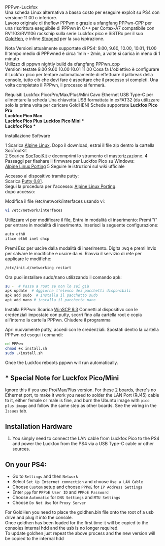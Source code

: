 PPPwn-Luckfox<br>
Una scheda Linux alternativa a basso costo per eseguire exploit su PS4 con versione 11.00 o inferiore.<br>
Lavoro originale di theflow <a href=https://github.com/TheOfficialFloW/PPPwn>PPPwn</a>
e grazie a xfangfang <a href=https://github.com/xfangfang/PPPwn_cpp>PPPwn-CPP</a> per una riscrittura eseguibile di PPPwn in C++ per Cortex-A7 compatibile con RV1103/RV1106 rockchip sulla serie Luckfox pico e SiSTRo per il suo <a href=https://github.com/GoldHEN/GoldHEN>GoldHen</a>, e infine <a href=https://github.com/stooged/PI-Pwn>Stooged</a> per la sua ispirazione. <br>

Nota
Versioni attualmente supportate di PS4: 9.00, 9.60, 10.00, 10.01, 11.00<br>
Il tempo medio di PPPwned è circa 1min - 2min, a volte si carica in meno di 1 minuto<br>
Utilizzo di pppwn nightly build da xfangfang PPPwn_cpp <br><be>
Versioni testate
 9.00
 9.60
 10.00
 10.01
 11.00
Cosa fa
L'obiettivo è configurare il Luckfox pico per tentare automaticamente di effettuare il jailbreak della console, tutto ciò che devi fare è aspettare che il processo si completi. Una volta completato il PPPwn, il processo si fermerà. <br>

Requisiti
Luckfox Pico/Pro/Max/Plus/Mini
Cavo Ethernet
USB Type-C per alimentare la scheda
Una chiavetta USB formattata in exFAT32 (da utilizzare solo la prima volta per caricare GoldHEN)
Schede supportate
<b>Luckfox Pico Pro</b><br>
<b>Luckfox Pico Max</b><br>
<b>Luckfox Pico Plus</b><be>
<b>Luckfox Pico Mini *</b><br>
<b>Luckfox Pico *</b><br>

Installazione Software

1 Scarica <a href= https://drive.google.com/drive/folders/1sFUWjYpDDisf92q9EwP1Ia7lHgp9PaFS>Alpine Linux</a>. Dopo il download, estrai il file zip dentro la cartella SocToolKit <br>
2 Scarica <a href=https://drive.google.com/file/d/1ALo4G7rEaF1GNhUHINoYHT_RGWGddzYw>SocToolKit</a> e decomprimi lo strumento di masterizzazione.
4 Passaggi per flashare il firmware per Luckfox Pico su Windows: <br>
 <a href= https://wiki.luckfox.com/Luckfox-Pico/Luckfox-Pico-ProMax-burn-image/> Alpine Linux Porting</a>
5 Seguire le istruzioni sul wiki ufficiale

Accesso al dispositivo tramite putty:<br>
Scarica <a href= https://www.chiark.greenend.org.uk/~sgtatham/putty/latest.html>Putty 0.81</a>.<br>
Segui la procedura per l'accesso:
<a href= https://wiki.luckfox.com/Luckfox-Pico/Luckfox-Pico-Alpine-Linux-1/>Alpine Linux Porting</a>.<br>
dopo accesso:<br>

Modifica il file /etc/network/interfaces usando vi:
```sh
vi /etc/network/interfaces
```
Utilizzare vi per modificare il file,
Entra in modalità di inserimento:
Premi "i" per entrare in modalità di inserimento.
Inserisci la seguente configurazione:
```sh
auto eth0
iface eth0 inet dhcp
```   

Premi Esc per uscire dalla modalità di inserimento.
Digita :wq e premi Invio per salvare le modifiche e uscire da vi.
Riavvia il servizio di rete per applicare le modifiche:
```sh
/etc/init.d/networking restart
``` 
Ora puoi installare sudo/nano utilizzando il comando apk:
```sh
su -  # Passa a root se non lo sei già
apk update  # Aggiorna l'elenco dei pacchetti disponibili
apk add sudo  # Installa il pacchetto sudo
apk add nano # installa il pacchetto nano
``` 

Installa PPPwn:
Scarica <a href=https://winscp.net/eng/download.php>WinSCP 6.3</a>
Connetti al dispositivo con le credenziali impostate con putty, scorri fino alla cartella root e copia all'interno la cartella PPPwn.
Chiudere il programma

Apri nuovamente putty, accedi con le credenziali.
Spostati dentro la cartella PPPwn ed esegui i comandi:

```sh
cd PPPwn
chmod +x install.sh
sudo ./install.sh
``` 

Once the Luckfox reboots pppwn will run automatically.<be>

## * Special Note for Luckfox Pico/Mini
Ignore this if you use Pro/Max/Plus version. For these 2 boards, there's no Ethernet port, to make it work you need to solder the LAN Port (RJ45) cable to it, either female or male is fine, and burn the Ubuntu image with `pico plus image` and follow the same step as other boards. See the wiring in the `Issues` tab.

## Installation Hardware

1. You simply need to connect the LAN cable from Luckfox Pico to the PS4 and power the Luckfox from the PS4 via a USB Type-C cable or other sources.

## On your PS4:<br>

- Go to `Settings` and then `Network`<br>
- Select `Set Up Internet connection` and choose `Use a LAN Cable`<br>
- Choose `Custom` setup and choose `PPPoE` for `IP Address Settings`<br>
- Enter `ppp` for `PPPoE User ID` and `PPPoE Password`<br>
- Choose `Automatic` for `DNS Settings` and `MTU Settings`<br>
- Choose `Do Not Use` for `Proxy Server`<br>

For GoldHen you need to place the goldhen.bin file onto the root of a usb drive and plug it into the console.<br>
Once goldhen has been loaded for the first time it will be copied to the consoles internal hdd and the usb is no longer required.<br>
To update goldhen just repeat the above process and the new version will be copied to the internal hdd<br>

